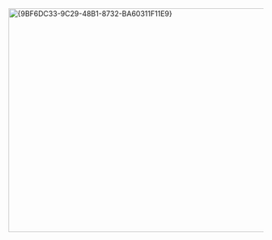  <img width="932" height="443" alt="{9BF6DC33-9C29-48B1-8732-BA60311F11E9}" src="https://github.com/user-attachments/assets/76d5d979-ed6a-46fd-a1c1-621ca804bec0" />
